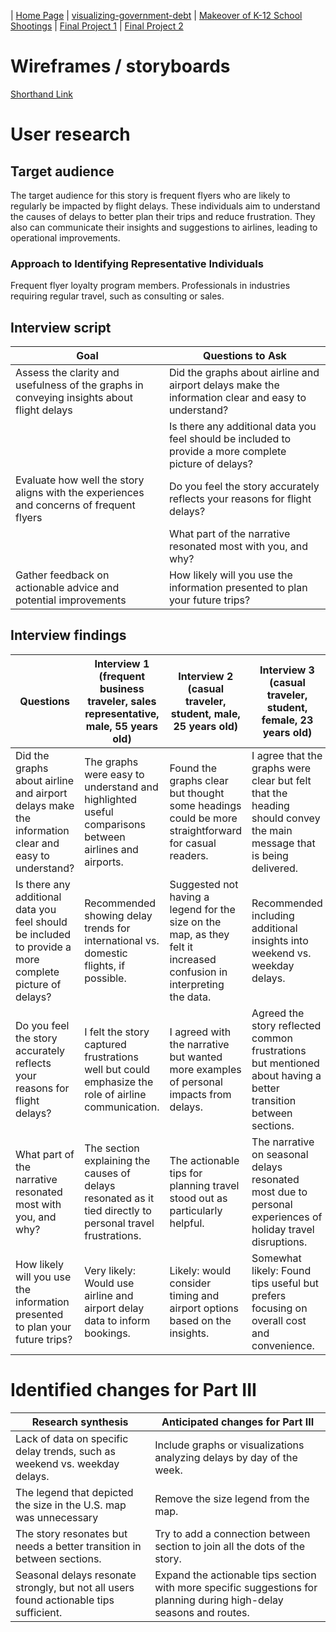 | [Home Page](https://vyom555.github.io/portfolio/) | [visualizing-government-debt](https://vyom555.github.io/portfolio/dataviz2) | [Makeover of K-12 School Shootings](https://vyom555.github.io/portfolio/MakeoverMonday) | [Final Project 1](https://vyom555.github.io/portfolio/finalProject) | [Final Project 2](https://vyom555.github.io/portfolio/finalProject2)

# Wireframes / storyboards

[Shorthand Link](https://preview.shorthand.com/G9ty2iKdo9aXS4qb)

# User research 

## Target audience

The target audience for this story is frequent flyers who are likely to regularly be impacted by flight delays. These individuals aim to understand the causes of delays to better plan their trips and reduce frustration. They also can communicate their insights and suggestions to airlines, leading to operational improvements.

### Approach to Identifying Representative Individuals
Frequent flyer loyalty program members.
Professionals in industries requiring regular travel, such as consulting or sales.

## Interview script

| Goal | Questions to Ask |
|------|------------------|
| Assess the clarity and usefulness of the graphs in conveying insights about flight delays | Did the graphs about airline and airport delays make the information clear and easy to understand? |
|      | Is there any additional data you feel should be included to provide a more complete picture of delays? |
| Evaluate how well the story aligns with the experiences and concerns of frequent flyers | Do you feel the story accurately reflects your reasons for flight delays? |
|      | What part of the narrative resonated most with you, and why? |
| Gather feedback on actionable advice and potential improvements | How likely will you use the information presented to plan your future trips? |


## Interview findings

| Questions               | Interview 1 (frequent business traveler, sales representative, male, 55 years old) | Interview 2 (casual traveler, student, male, 25 years old) | Interview 3 (casual traveler, student, female, 23 years old) |
|-------------------------|--------------------------------|-------------|-------------|
| Did the graphs about airline and airport delays make the information clear and easy to understand? | The graphs were easy to understand and highlighted useful comparisons between airlines and airports. | Found the graphs clear but thought some headings could be more straightforward for casual readers. | I agree that the graphs were clear but felt that the heading should convey the main message that is being delivered. |
| Is there any additional data you feel should be included to provide a more complete picture of delays? | Recommended showing delay trends for international vs. domestic flights, if possible. | Suggested not having a legend for the size on the map, as they felt it increased confusion in interpreting the data. | Recommended including additional insights into weekend vs. weekday delays. |
| Do you feel the story accurately reflects your reasons for flight delays? | I felt the story captured frustrations well but could emphasize the role of airline communication. | I agreed with the narrative but wanted more examples of personal impacts from delays. | Agreed the story reflected common frustrations but mentioned about having a better transition between sections. |
| What part of the narrative resonated most with you, and why?| The section explaining the causes of delays resonated as it tied directly to personal travel frustrations. | The actionable tips for planning travel stood out as particularly helpful. | The narrative on seasonal delays resonated most due to personal experiences of holiday travel disruptions. |
| How likely will you use the information presented to plan your future trips? | Very likely: Would use airline and airport delay data to inform bookings. | Likely: would consider timing and airport options based on the insights. | Somewhat likely: Found tips useful but prefers focusing on overall cost and convenience. |

# Identified changes for Part III

| Research synthesis                       | Anticipated changes for Part III                                                |
|------------------------------------------|---------------------------------------------------------------------------------|
| Lack of data on specific delay trends, such as weekend vs. weekday delays. | Include graphs or visualizations analyzing delays by day of the week. |
| The legend that depicted the size in the U.S. map was unnecessary | Remove the size legend from the map. | 
| The story resonates but needs a better transition in between sections. | Try to add a connection between section to join all the dots of the story. |
| Seasonal delays resonate strongly, but not all users found actionable tips sufficient. | Expand the actionable tips section with more specific suggestions for planning during high-delay seasons and routes. |
